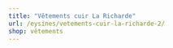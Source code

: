 ```yaml
---
title: "Vêtements cuir La Richarde"
url: /eysines/vetements-cuir-la-richarde-2/
shop: vêtements
---
```


